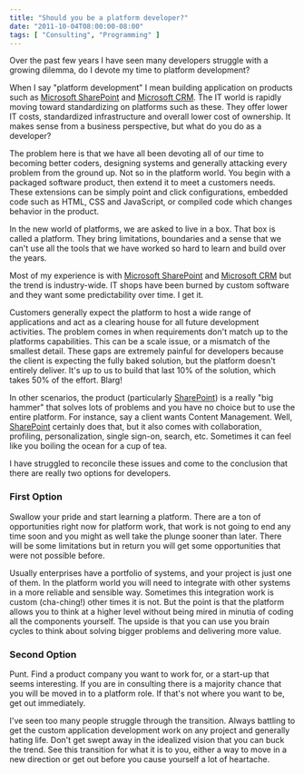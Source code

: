 ```yaml
---
title: "Should you be a platform developer?"
date: "2011-10-04T08:00:00-08:00"
tags: [ "Consulting", "Programming" ]
---
```


Over the past few years I have seen many developers struggle with a growing dilemma, do I devote my time to platform development?

When I say "platform development" I mean building application on products such as [Microsoft SharePoint][1] and [Microsoft CRM][2]. The IT world is rapidly moving toward standardizing on platforms such as these. They offer lower IT costs, standardized infrastructure and overall lower cost of ownership. It makes sense from a business perspective, but what do you do as a developer?

The problem here is that we have all been devoting all of our time to becoming better coders, designing systems and generally attacking every problem from the ground up. Not so in the platform world. You begin with a packaged software product, then extend it to meet a customers needs. These extensions can be simply point and click configurations, embedded code such as HTML, CSS and JavaScript, or compiled code which changes behavior in the product.

In the new world of platforms, we are asked to live in a box. That box is called a platform. They bring limitations, boundaries and a sense that we can't use all the tools that we have worked so hard to learn and build over the years. 

Most of my experience is with [Microsoft SharePoint][1] and [Microsoft CRM][2] but the trend is industry-wide. IT shops have been burned by custom software and they want some predictability over time. I get it.

Customers generally expect the platform to host a wide range of applications and act as a clearing house for all future development activities. The problem comes in when requirements don't match up to the platforms capabilities. This can be a scale issue, or a mismatch of the smallest detail. These gaps are extremely painful for developers because the client is expecting the fully baked solution, but the platform doesn't entirely deliver. It's up to us to build that last 10% of the solution, which takes 50% of the effort. Blarg!

In other scenarios, the product (particularly [SharePoint][1]) is a really "big hammer" that solves lots of problems and you have no choice but to use the entire platform. For instance, say a client wants Content Management. Well, [SharePoint][1] certainly does that, but it also comes with collaboration, profiling, personalization, single sign-on, search, etc. Sometimes it can feel like you boiling the ocean for a cup of tea.

I have struggled to reconcile these issues and come to the conclusion that there are really two options for developers.

### First Option
Swallow your pride and start learning a platform. There are a ton of opportunities right now for platform work, that work is not going to end any time soon and you might as well take the plunge sooner than later. There will be some limitations but in return you will get some opportunities that were not possible before. 

Usually enterprises have a portfolio of systems, and your project is just one of them. In the platform world you will need to integrate with other systems in a more reliable and sensible way. Sometimes this integration work is custom (cha-ching!) other times it is not. But the point is that the platform allows you to think at a higher level without being mired in minutia of coding all the components yourself. The upside is that you can use you brain cycles to think about solving bigger problems and delivering more value.

### Second Option
Punt. Find a product company you want to work for, or a start-up that seems interesting. If you are in consulting there is a majority chance that you will be moved in to a platform role. If that's not where you want to be, get out immediately. 

I've seen too many people struggle through the transition. Always battling to get the custom application development work on any project and generally hating life. Don't get swept away in the idealized vision that you can buck the trend. See this transition for what it is to you, either a way to move in a new direction or get out before you cause yourself a lot of heartache.


[1]: http://sharepoint.microsoft.com/en-us/Pages/default.aspx
[2]: http://crm.dynamics.com/online/default.aspx?tabid=fits-your-business&fbid=gnPbjZqF5wO